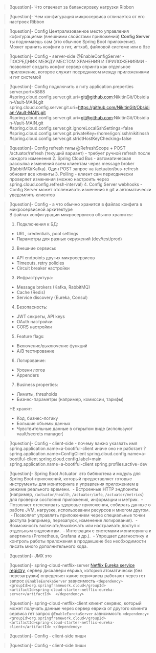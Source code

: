 
>[!question]- Что отвечает за балансировку нагрузки 
>  Ribbon

>[!question]- Чем конфигурация микросервиса отличается от его настроек
>  Ribbon

>[!question]-  Config
>  Централизованное место управления  кофигурациями  (внешними свойстами приложений)
>  **Config Server** ты поднимаешь сам (это обычное Spring Boot приложение).  Может хранить конфиги в гит, игтхаб, файловой системе или в бзе 

>[!question]- Config -  server-side 
> @EnableConfigServer  - ПОСРЕДНИК МЕЖДУ МЕСТОМ ХРАНЕНИЯ И ПРИЛОЖЕНИЯМИ -  позволяет создать конфиг сервер спринга как отдельное приложение, которое служит  посредником между приложениями и гит системой

>[!question]- Config подключить к гиту
> application.preperties
> server.port=8888
> #spring.cloud.config.server.git.uri=git@github.com:NikitinGit/Obsidian-Vault-MAIN.git  
> spring.cloud.config.server.git.uri=https://github.com/NikitinGit/Obsidian-Vault-MAIN.git  
> #spring.cloud.config.server.git.uri=git@github.com:NikitinGit/Obsidian-Vault-MAIN.git  
> #spring.cloud.config.server.git.ignoreLocalSshSettings=false  
> #spring.cloud.config.server.git.privateKey=/home/igor/.ssh/nikitinssh  
> #spring.cloud.config.server.git.strictHostKeyChecking=false

>[!question]- Config refresh типы 
>   @RefreshScope + POST /actuator/refresh (текущий вариант) - требует ручной refresh после каждого изменения
  >2. Spring Cloud Bus - автоматическая рассылка изменений всем клиентам через message broker (RabbitMQ/Kafka). Один POST запрос на /actuator/bus-refresh обновит все клиенты
  > 3. Polling - клиент сам периодически проверяет изменения (можно настроить через spring.cloud.config.refresh-interval)
  > 4. Config Server webhooks - Config Server может отслеживать изменения в git и автоматически уведомлять клиентов


> [!question]- Config - а что обычно хранится в файлах конфига в микросервисной архитектуре  
> В файлах конфигурации микросервисов обычно хранится:  
> 1. Подключения к БД:  
>   - URL, credentials, pool settings  
>   - Параметры для разных окружений (dev/test/prod)  
>  
> 2. Внешние сервисы:  
>   - API endpoints других микросервисов  
>   - Timeouts, retry policies  
>   - Circuit breaker настройки  
>  
> 3. Инфраструктура:  
>   - Message brokers (Kafka, RabbitMQ)  
>   - Cache (Redis)  
>   - Service discovery (Eureka, Consul)  
>  
> 4. Безопасность:  
>   - JWT секреты, API keys  
>   - OAuth настройки  
>   - CORS настройки  
>  
> 5. Feature flags:  
>   - Включение/выключение функций  
>   - A/B тестирование  
>  
> 6. Логирование:  
>   - Уровни логов  
>   - Appenders  
>  
> 7. Business properties:  
>   - Лимиты, thresholds  
>   - Бизнес-параметры (например, комиссии, тарифы)  
>  
> НЕ хранят:  
>   - Код, бизнес-логику  
>   - Большие объемы данных  
>   - Чувствительные данные в открытом виде (используют vault/secrets manager)

>[!question]- Config -  client-side - почему важно указвать имя spring.application.name=a-bootiful-client иначе оно не работает ?
>   spring.application.name=ConfigClient
>   spring.cloud.config.name=a-bootiful-client
>    spring.cloud.config.label=main
>    spring.application.name=a-bootiful-client
>    spring.profiles.active=dev

>[!question]-  Spring Boot Actuator
> это библиотека и модуль для Spring Boot-приложений, который предоставляет готовые инструменты для мониторинга и управления приложением в режиме реального времени. 
> - Встроенные HTTP эндпоинты (например, `/actuator/health`, `/actuator/info`, `/actuator/metrics`) для проверки состояния приложения, информации и метрик.
> - Позволяет отслеживать здоровье приложения, собирать данные о работе JVM, нагрузке, использовании ресурсов и многом другом.
> - Позволяет управлять приложением через специальные точки доступа (например, перезапуск, изменение логирования).
> - Возможность включать/выключать или настраивать доступ к отдельным эндпоинтам.
> - Интеграция с системами мониторинга и алертинга (Prometheus, Grafana и др.).
> - Упрощает диагностику и контроль работы приложения в продакшене без необходимости писать много дополнительного кода.

>[!question]- JMX
>это 


>[!question]-  spring-cloud-netflix-server
>[Netflix Eureka service registry](https://github.com/spring-cloud/spring-cloud-netflix),
>сервер дискавери еврика, который  атоматически (без перезагрузки) определяет какие сери=висы работают через гет запрос  ```@EnableEurekaServer``` зависимость ```<dependency>  <groupId>org.springframework.cloud</groupId>  <artifactId>spring-cloud-starter-netflix-eureka-server</artifactId>  </dependency>```

>[!question]-  spring-cloud-netflix-client
>клиент секрвис, который может получать данные через сервер еврика от другого клиента сервиса  гет запрос  ```@EnableEurekaServer``` зависимость ```<dependency>  <groupId>org.springframework.cloud</groupId>  <artifactId>spring-cloud-starter-netflix-eureka-client</artifactId> </dependency>```

>[!question]- Config -  client-side 
>  пиши

>[!question]- Config -  client-side 
>  пиши

